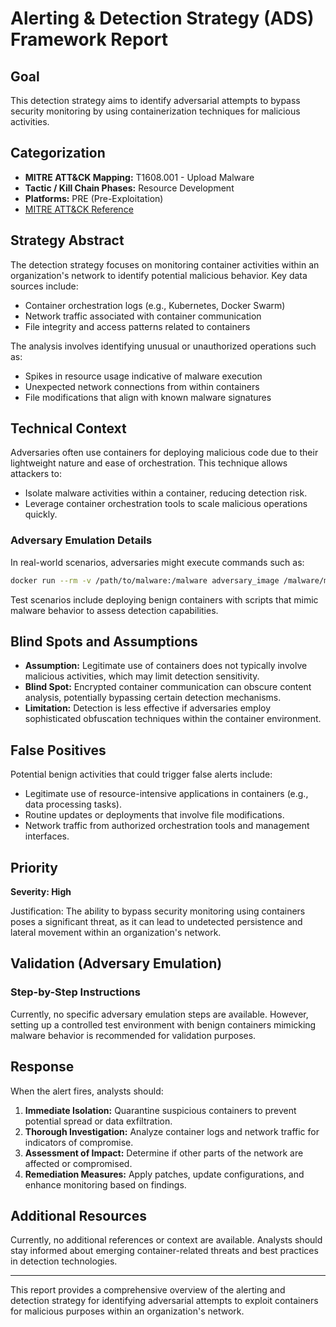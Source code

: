 # Alerting & Detection Strategy (ADS) Framework Report

## Goal
This detection strategy aims to identify adversarial attempts to bypass security monitoring by using containerization techniques for malicious activities.

## Categorization
- **MITRE ATT&CK Mapping:** T1608.001 - Upload Malware
- **Tactic / Kill Chain Phases:** Resource Development
- **Platforms:** PRE (Pre-Exploitation)
- [MITRE ATT&CK Reference](https://attack.mitre.org/techniques/T1608/001)

## Strategy Abstract
The detection strategy focuses on monitoring container activities within an organization's network to identify potential malicious behavior. Key data sources include:

- Container orchestration logs (e.g., Kubernetes, Docker Swarm)
- Network traffic associated with container communication
- File integrity and access patterns related to containers

The analysis involves identifying unusual or unauthorized operations such as:
- Spikes in resource usage indicative of malware execution
- Unexpected network connections from within containers
- File modifications that align with known malware signatures

## Technical Context
Adversaries often use containers for deploying malicious code due to their lightweight nature and ease of orchestration. This technique allows attackers to:

- Isolate malware activities within a container, reducing detection risk.
- Leverage container orchestration tools to scale malicious operations quickly.

### Adversary Emulation Details

In real-world scenarios, adversaries might execute commands such as:
```bash
docker run --rm -v /path/to/malware:/malware adversary_image /malware/malicious_binary
```

Test scenarios include deploying benign containers with scripts that mimic malware behavior to assess detection capabilities.

## Blind Spots and Assumptions
- **Assumption:** Legitimate use of containers does not typically involve malicious activities, which may limit detection sensitivity.
- **Blind Spot:** Encrypted container communication can obscure content analysis, potentially bypassing certain detection mechanisms.
- **Limitation:** Detection is less effective if adversaries employ sophisticated obfuscation techniques within the container environment.

## False Positives
Potential benign activities that could trigger false alerts include:
- Legitimate use of resource-intensive applications in containers (e.g., data processing tasks).
- Routine updates or deployments that involve file modifications.
- Network traffic from authorized orchestration tools and management interfaces.

## Priority
**Severity: High**

Justification: The ability to bypass security monitoring using containers poses a significant threat, as it can lead to undetected persistence and lateral movement within an organization's network.

## Validation (Adversary Emulation)
### Step-by-Step Instructions
Currently, no specific adversary emulation steps are available. However, setting up a controlled test environment with benign containers mimicking malware behavior is recommended for validation purposes.

## Response
When the alert fires, analysts should:

1. **Immediate Isolation:** Quarantine suspicious containers to prevent potential spread or data exfiltration.
2. **Thorough Investigation:** Analyze container logs and network traffic for indicators of compromise.
3. **Assessment of Impact:** Determine if other parts of the network are affected or compromised.
4. **Remediation Measures:** Apply patches, update configurations, and enhance monitoring based on findings.

## Additional Resources
Currently, no additional references or context are available. Analysts should stay informed about emerging container-related threats and best practices in detection technologies.

---

This report provides a comprehensive overview of the alerting and detection strategy for identifying adversarial attempts to exploit containers for malicious purposes within an organization's network.
